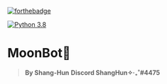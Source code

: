 [![forthebadge](https://forthebadge.com/images/badges/made-with-python.svg)](https://forthebadge.com)

[![Python 3.8](https://img.shields.io/badge/python-3.8-blue.svg)](https://www.python.org/downloads/release/python-380/)

# MoonBot🌙

> **By Shang-Hun**
> **Discord ShangHun✧‧₊˚#4475**

